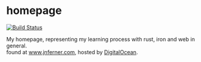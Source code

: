 # homepage
[![Build Status](https://travis-ci.org/SirRade/chat.rs.svg?branch=master)](https://travis-ci.org/SirRade/chat.rs)

My homepage, representing my learning process with rust, iron and web in general.  
found at www.jnferner.com, hosted by [DigitalOcean](https://m.do.co/c/bac052f0a30b).
